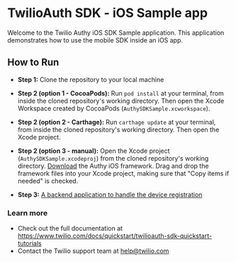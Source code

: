 # TwilioAuth SDK - iOS Sample app

Welcome to the Twilio Authy iOS SDK Sample application. This application demonstrates how to use the mobile SDK inside an iOS app.

## How to Run

* **Step 1:** Clone the repository to your local machine

* **Step 2 (option 1 - CocoaPods):** Run `pod install` at your terminal, from inside the cloned repository's working directory. Then open the Xcode Workspace created by CocoaPods (`AuthySDKSample.xcworkspace`).

* **Step 2 (option 2 - Carthage):** Run `carthage update` at your terminal, from inside the cloned repository's working directory. Then open the Xcode project. 

* **Step 2 (option 3 - manual):** Open the Xcode project (`AuthySDKSample.xcodeproj`) from the cloned repository's working directory. [Download](https://media.twiliocdn.com/sdk/ios/auth/releases/1.0.0/twilio-auth-ios-1.0.0.tar.bz2) the Authy iOS framework. Drag and drop the framework files into your Xcode project, making sure that "Copy items if needed" is checked.

* **Step 3:** [A backend application to handle the device registration](https://www.twilio.com/docs/api/authy/authy-mobile-sdk-back-end-and-apps)

### Learn more
- Check out the full documentation at https://www.twilio.com/docs/quickstart/twilioauth-sdk-quickstart-tutorials
- Contact the Twilio support team at help@twilio.com
